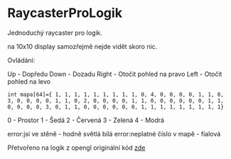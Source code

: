 # RaycasterProLogik
Jednoduchý raycaster pro logik.

na 10x10 display samozřejmě nejde vidět skoro nic.

Ovládání:

Up - Dopředu
Down - Dozadu
Right - Otočit pohled na pravo
Left - Otočit pohled na levo

``
int mapa[64]={
1, 1, 1, 1, 1, 1, 1, 1,
1, 0, 4, 0, 0, 0, 0, 1,
1, 0, 3, 0, 0, 0, 0, 1,
1, 0, 2, 0, 0, 0, 0, 1,
1, 0, 0, 0, 0, 0, 0, 1,
1, 0, 0, 0, 0, 3, 0, 1,
1, 0, 0, 0, 0, 0, 0, 1,
1, 1, 1, 1, 1, 1, 1, 1}
``

0 - Prostor
1 - Šedá
2 - Červená
3 - Zelená
4 - Modrá


error:jsi ve stěně - hodně světlá bílá
error:neplatné číslo v mapě - fialová


Přetvořeno na logik z opengl originální kód [zde](https://youtu.be/gYRrGTC7GtA)
